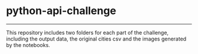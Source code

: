 # python-api-challenge
---
This repository includes two folders for each part of the challenge, including the output data, the original cities csv and the images generated by the notebooks.
